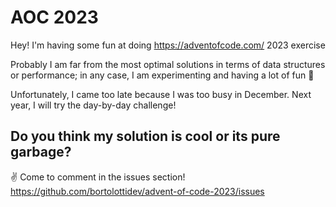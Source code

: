 # AOC 2023

Hey! I'm having some fun at doing https://adventofcode.com/ 2023 exercise

Probably I am far from the most optimal solutions in terms of data structures or performance; in any case, I am experimenting and having a lot of fun 🚀

Unfortunately, I came too late because I was too busy in December. Next year, I will try the day-by-day challenge! 

## Do you think my solution is cool or its pure garbage? 

✌ Come to comment in the issues section! https://github.com/bortolottidev/advent-of-code-2023/issues 
